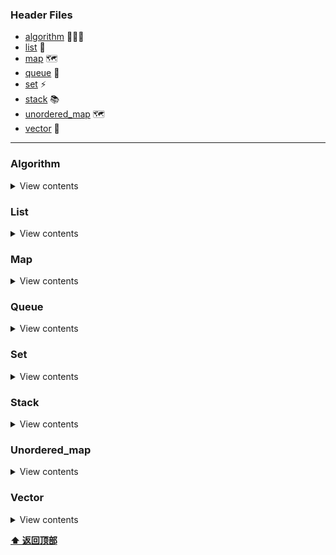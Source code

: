 


### Header Files

* [algorithm](#algorithm) 🤸🏾‍♀️
* [list](#list) :page_with_curl:
* [map](#map) :world_map: 
* [queue](#queue) :large_blue_circle:
* [set](#set) :zap:
* [stack](#stack) :books:
* [unordered_map](#unordered_map) :world_map:
* [vector](#vector) :ghost:

---

### Algorithm 
<details><summary>View contents</summary>
<ol>
<li><a href="Algorithm/accumulate.md"><code>accumulate</code></a></li>
<li><a href="Algorithm/adjacent_difference.md"><code>adjacent_difference</code></a></li>
<li><a href="Algorithm/adjacent_find.md"><code>adjacent_find</code></a></li>
<li><a href="Algorithm/all_of.md"><code>all_of</code></a></li>
<li><a href="Algorithm/any_of.md"><code>any_of</code></a></li>
<li><a href="Algorithm/binary_search.md"><code>binary_search</code></a></li>
<li><a href="Algorithm/clamp.md"><code>clamp</code></a></li>
<li><a href="Algorithm/copy.md"><code>copy</code></a></li>
<li><a href="Algorithm/copy_backward.md"><code>copy_backward</code></a></li>
<li><a href="Algorithm/copy_if.md"><code>copy_if</code></a></li>
<li><a href="Algorithm/copy_n.md"><code>copy_n</code></a></li>
<li><a href="Algorithm/count.md"><code>count</code></a></li>
<li><a href="Algorithm/count_if.md"><code>count_if</code></a></li>
<li><a href="Algorithm/equal.md"><code>equal</code></a></li>
<li><a href="Algorithm/equal_range.md"><code>equal_range</code></a></li>
<li><a href="Algorithm/fill.md"><code>fill</code></a></li>
<li><a href="Algorithm/fill_n.md"><code>fill_n</code></a></li>
<li><a href="Algorithm/find.md"><code>find</code></a></li>
<li><a href="Algorithm/find_first_of.md"><code>find_first_of</code></a></li>
<li><a href="Algorithm/find_if.md"><code>find_if</code></a></li>
<li><a href="Algorithm/find_if_not.md"><code>find_if_not</code></a></li>
<li><a href="Algorithm/for_each.md"><code>for_each</code></a></li>
<li><a href="Algorithm/for_each_n.md"><code>for_each_n</code></a></li>
<li><a href="Algorithm/generate.md"><code>generate</code></a></li>
<li><a href="Algorithm/includes.md"><code>includes</code></a></li>
<li><a href="Algorithm/iota.md"><code>iota</code></a></li>
<li><a href="Algorithm/is_heap.md"><code>is_heap</code></a></li>
<li><a href="Algorithm/is_permutation.md"><code>is_permutation</code></a></li>
<li><a href="Algorithm/is_sorted.md"><code>is_sorted</code></a></li>
<li><a href="Algorithm/iter_swap.md"><code>iter_swap</code></a></li>
<li><a href="Algorithm/lexicographical_compare.md"><code>lexicographical_compare</code></a></li>
<li><a href="Algorithm/linear_search.md"><code>linear_search</code></a></li>
<li><a href="Algorithm/lower_bound.md"><code>lower_bound</code></a></li>
<li><a href="Algorithm/make_heap.md"><code>make_heap</code></a></li>
<li><a href="Algorithm/max.md"><code>max</code></a></li>
<li><a href="Algorithm/max_element.md"><code>max_element</code></a></li>
<li><a href="Algorithm/merge.md"><code>merge</code></a></li>
<li><a href="Algorithm/min.md"><code>min</code></a></li>
<li><a href="Algorithm/min_element.md"><code>min_element</code></a></li>
<li><a href="Algorithm/minimax_element.md"><code>minmax_element</code></a></li>
<li><a href="Algorithm/minmax.md"><code>minmax</code></a></li>
<li><a href="Algorithm/mismatch.md"><code>mismatch</code></a></li>
<li><a href="Algorithm/move.md"><code>move</code></a></li>
<li><a href="Algorithm/next_permutation.md"><code>next_permutation</code></a></li>
<li><a href="Algorithm/none_of.md"><code>none_of</code></a></li>
<li><a href="Algorithm/nth_element.md"><code>nth_element</code></a></li>
<li><a href="Algorithm/partition.md"><code>partition</code></a></li>
<li><a href="Algorithm/pop_heap.md"><code>pop_heap</code></a></li>
<li><a href="Algorithm/prev_permutation.md"><code>prev_permutation</code></a></li>
<li><a href="Algorithm/push_heap.md"><code>push_heap</code></a></li>
<li><a href="Algorithm/remove.md"><code>remove</code></a></li>
<li><a href="Algorithm/remove_copy.md"><code>remove_copy</code></a></li>
<li><a href="Algorithm/remove_copy_if.md"><code>remove_copy_if</code></a></li>
<li><a href="Algorithm/remove_if.md"><code>remove_if</code></a></li>
<li><a href="Algorithm/replace.md"><code>replace</code></a></li>
<li><a href="Algorithm/replace_copy.md"><code>replace_copy</code></a></li>
<li><a href="Algorithm/replace_copy_if.md"><code>replace_copy_if</code></a></li>
<li><a href="Algorithm/replace_if.md"><code>replace_if</code></a></li>
<li><a href="Algorithm/reverse.md"><code>reverse</code></a></li>
<li><a href="Algorithm/reverse_copy.md"><code>reverse_copy</code></a></li>
<li><a href="Algorithm/rotate.md"><code>rotate</code></a></li>
<li><a href="Algorithm/search.md"><code>search</code></a></li>
<li><a href="Algorithm/search_n.md"><code>search_n</code></a></li>
<li><a href="Algorithm/set_difference.md"><code>set_difference</code></a></li>
<li><a href="Algorithm/set_intersection.md"><code>set_intersection</code></a></li>
<li><a href="Algorithm/set_union.md"><code>set_union</code></a></li>
<li><a href="Algorithm/shuffle.md"><code>shuffle</code></a></li>
<li><a href="Algorithm/sort.md"><code>sort</code></a></li>
<li><a href="Algorithm/stable_sort.md"><code>stable_sort</code></a></li>
<li><a href="Algorithm/swap.md"><code>swap</code></a></li>
<li><a href="Algorithm/transform.md"><code>transform</code></a></li>
<li><a href="Algorithm/unique.md"><code>unique</code></a></li>
<li><a href="Algorithm/upper_bound.md"><code>upper_bound</code></a></li>
</ol>
</details>

### List 
<details><summary>View contents</summary>
<ol>
<li><a href="Container/sequence container/list/assign.md"><code>assign</code></a></li>
<li><a href="Container/sequence container/list/back.md"><code>back</code></a></li>
<li><a href="Container/sequence container/list/begin.md"><code>begin</code></a></li>
<li><a href="Container/sequence container/list/cbegin.md"><code>cbegin</code></a></li>
<li><a href="Container/sequence container/list/cend.md"><code>cend</code></a></li>
<li><a href="Container/sequence container/list/clear.md"><code>clear</code></a></li>
<li><a href="Container/sequence container/list/crbegin.md"><code>crbegin</code></a></li>
<li><a href="Container/sequence container/list/crend.md"><code>crend</code></a></li>
<li><a href="Container/sequence container/list/emplace.md"><code>emplace</code></a></li>
<li><a href="Container/sequence container/list/emplace_back.md"><code>emplace_back</code></a></li>
<li><a href="Container/sequence container/list/empty.md"><code>empty</code></a></li>
<li><a href="Container/sequence container/list/end.md"><code>end</code></a></li>
<li><a href="Container/sequence container/list/erase.md"><code>erase</code></a></li>
<li><a href="Container/sequence container/list/front.md"><code>front</code></a></li>
<li><a href="Container/sequence container/list/insert.md"><code>insert</code></a></li>
<li><a href="Container/sequence container/list/max_size.md"><code>max_size</code></a></li>
<li><a href="Container/sequence container/list/merge.md"><code>merge</code></a></li>
<li><a href="Container/sequence container/list/pop_front.md"><code>pop_front</code></a></li>
<li><a href="Container/sequence container/list/rbegin.md"><code>rbegin</code></a></li>
<li><a href="Container/sequence container/list/remove.md"><code>remove</code></a></li>
<li><a href="Container/sequence container/list/rend.md"><code>rend</code></a></li>
<li><a href="Container/sequence container/list/resize.md"><code>resize</code></a></li>
<li><a href="Container/sequence container/list/reverse.md"><code>reverse</code></a></li>
<li><a href="Container/sequence container/list/size.md"><code>size</code></a></li>
<li><a href="Container/sequence container/list/sort.md"><code>sort</code></a></li>
<li><a href="Container/sequence container/list/splice.md"><code>splice</code></a></li>
<li><a href="Container/sequence container/list/swap.md"><code>swap</code></a></li>
<li><a href="Container/sequence container/list/unique.md"><code>unique</code></a></li>

</ol>
</details>

### Map 
<details><summary>View contents</summary>
<ol>
<li><a href="map/begin.md"><code>begin</code></a></li>
<li><a href="map/cbegin.md"><code>cbegin</code></a></li>
<li><a href="map/cend.md"><code>cend</code></a></li>
<li><a href="map/clear.md"><code>clear</code></a></li>
<li><a href="map/contains.md"><code>contains</code></a></li>
<li><a href="map/count.md"><code>count</code></a></li>
<li><a href="map/crbegin.md"><code>crbegin</code></a></li>
<li><a href="map/crend.md"><code>crend</code></a></li>
<li><a href="map/emplace.md"><code>emplace</code></a></li>
<li><a href="map/emplace_hint.md"><code>emplace_hint</code></a></li>
<li><a href="map/empty.md"><code>empty</code></a></li>
<li><a href="map/end.md"><code>end</code></a></li>
<li><a href="map/erase.md"><code>erase</code></a></li>
<li><a href="map/find.md"><code>find</code></a></li>
<li><a href="map/insert.md"><code>insert</code></a></li>
<li><a href="map/lower_bound.md"><code>lower_bound</code></a></li>
<li><a href="map/max_size.md"><code>max_size</code></a></li>
<li><a href="map/rbegin.md"><code>rbegin</code></a></li>
<li><a href="map/rend.md"><code>rend</code></a></li>
<li><a href="map/size.md"><code>size</code></a></li>
<li><a href="map/swap.md"><code>swap</code></a></li>
<li><a href="map/upper_bound.md"><code>upper_bound</code></a></li>

</ol>
</details>

### Queue 
<details><summary>View contents</summary>
<ol>
<li><a href="queue/back.md"><code>back</code></a></li>
<li><a href="queue/emplace.md"><code>emplace</code></a></li>
<li><a href="queue/empty.md"><code>empty</code></a></li>
<li><a href="queue/front.md"><code>front</code></a></li>
<li><a href="queue/pop.md"><code>pop</code></a></li>
<li><a href="queue/push.md"><code>push</code></a></li>
<li><a href="queue/queue.md"><code>queue</code></a></li>
<li><a href="queue/size.md"><code>size</code></a></li>
<li><a href="queue/swap.md"><code>swap</code></a></li>

</ol>
</details>

### Set 
<details><summary>View contents</summary>
<ol>
<li><a href="set/begin.md"><code>begin</code></a></li>
<li><a href="set/cbegin.md"><code>cbegin</code></a></li>
<li><a href="set/cend.md"><code>cend</code></a></li>
<li><a href="set/clear.md"><code>clear</code></a></li>
<li><a href="set/contains.md"><code>contains</code></a></li>
<li><a href="set/count.md"><code>count</code></a></li>
<li><a href="set/emplace.md"><code>emplace</code></a></li>
<li><a href="set/emplace_hint.md"><code>emplace_hint</code></a></li>
<li><a href="set/empty.md"><code>empty</code></a></li>
<li><a href="set/end.md"><code>end</code></a></li>
<li><a href="set/equal_range.md"><code>equal_range</code></a></li>
<li><a href="set/erase.md"><code>erase</code></a></li>
<li><a href="set/find.md"><code>find</code></a></li>
<li><a href="set/insert.md"><code>insert</code></a></li>
<li><a href="set/lower_bound.md"><code>lower_bound</code></a></li>
<li><a href="set/max_size.md"><code>max_size</code></a></li>
<li><a href="set/rbegin.md"><code>rbegin</code></a></li>
<li><a href="set/rend.md"><code>rend</code></a></li>
<li><a href="set/size.md"><code>size</code></a></li>
<li><a href="set/swap.md"><code>swap</code></a></li>
<li><a href="set/upper_bound.md"><code>upper_bound</code></a></li>

</ol>
</details>

### Stack 
<details><summary>View contents</summary>
<ol>
<li><a href="stack/emplace.md"><code>emplace</code></a></li>
<li><a href="stack/empty.md"><code>empty</code></a></li>
<li><a href="stack/pop.md"><code>pop</code></a></li>
<li><a href="stack/push.md"><code>push</code></a></li>
<li><a href="stack/size.md"><code>size</code></a></li>
<li><a href="stack/swap.md"><code>swap</code></a></li>
<li><a href="stack/top.md"><code>top</code></a></li>

</ol>
</details>

### Unordered_map 
<details><summary>View contents</summary>
<ol>
<li><a href="unordered_map/count.md"><code>count</code></a></li>
<li><a href="unordered_map/erase.md"><code>erase</code></a></li>
<li><a href="unordered_map/find.md"><code>find</code></a></li>
<li><a href="unordered_map/insert.md"><code>insert</code></a></li>
<li><a href="unordered_map/size.md"><code>size</code></a></li>

</ol>
</details>

### Vector 
<details><summary>View contents</summary>
<ol>
<li><a href="vector/vector.md"><code>Vector</code></a></li>
<li><a href="vector/assign.md"><code>assign</code></a></li>
<li><a href="vector/at.md"><code>at</code></a></li>
<li><a href="vector/back.md"><code>back</code></a></li>
<li><a href="vector/begin.md"><code>begin</code></a></li>
<li><a href="vector/capacity.md"><code>capacity</code></a></li>
<li><a href="vector/cbegin.md"><code>cbegin</code></a></li>
<li><a href="vector/cend.md"><code>cend</code></a></li>
<li><a href="vector/clear.md"><code>clear</code></a></li>
<li><a href="vector/crbegin.md"><code>crbegin</code></a></li>
<li><a href="vector/data.md"><code>data</code></a></li>
<li><a href="vector/emplace.md"><code>emplace</code></a></li>
<li><a href="vector/emplace_back.md"><code>emplace_back</code></a></li>
<li><a href="vector/empty.md"><code>empty</code></a></li>
<li><a href="vector/end.md"><code>end</code></a></li>
<li><a href="vector/erase.md"><code>erase</code></a></li>
<li><a href="vector/front.md"><code>front</code></a></li>
<li><a href="vector/get_allocator.md"><code>get_allocator</code></a></li>
<li><a href="vector/insert.md"><code>insert</code></a></li>
<li><a href="vector/max_size.md"><code>max_size</code></a></li>
<li><a href="vector/pop_back.md"><code>pop_back</code></a></li>
<li><a href="vector/push_back.md"><code>push_back</code></a></li>
<li><a href="vector/rbegin.md"><code>rbegin</code></a></li>
<li><a href="vector/rend.md"><code>rend</code></a></li>
<li><a href="vector/reserve.md"><code>reserve</code></a></li>
<li><a href="vector/resize.md"><code>resize</code></a></li>
<li><a href="vector/shrink_to_fit.md"><code>shrink_to_fit</code></a></li>
<li><a href="vector/size.md"><code>size</code></a></li>
<li><a href="vector/sort.md"><code>sort</code></a></li>
<li><a href="vector/swap.md"><code>swap</code></a></li>

</ol>
</details>

**[⬆ 返回顶部](#Header%20Files)**
